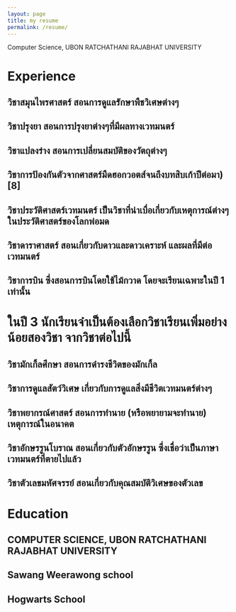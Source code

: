 ```yaml
---
layout: page
title: my resume
permalink: /resume/
---
```

Computer Science, UBON RATCHATHANI RAJABHAT UNIVERSITY

# Experience
## วิชาสมุนไพรศาสตร์ สอนการดูแลรักษาพืชวิเศษต่างๆ
## วิชาปรุงยา สอนการปรุงยาต่างๆที่มีผลทางเวทมนตร์
## วิชาแปลงร่าง สอนการเปลี่ยนสมบัติของวัตถุต่างๆ
## วิชาการป้องกันตัวจากศาสตร์มืดฮอกวอตส์จนถึงบทสิบเก้าปีต่อมา) [8]
## วิชาประวัติศาสตร์เวทมนตร์ เป็นวิชาที่น่าเบื่อเกี่ยวกับเหตุการณ์ต่างๆในประวัติศาสตร์ของโลกพ่อมด
## วิชาดาราศาสตร์ สอนเกี่ยวกับดาวและดาวเคราะห์ และผลที่มีต่อเวทมนตร์
## วิชาการบิน ซึ่งสอนการบินโดยใช้ไม้กวาด โดยจะเรียนเฉพาะในปี 1 เท่านั้น

  #  ในปี 3 นักเรียนจำเป็นต้องเลือกวิชาเรียนเพิ่มอย่างน้อยสองวิชา จากวิชาต่อไปนี้
## วิชามักเกิ้ลศึกษา สอนการดำรงชีวิตของมักเกิ้ล
## วิชาการดูแลสัตว์วิเศษ เกี่ยวกับการดูแลสิ่งมีชีวิตเวทมนตร์ต่างๆ
## วิชาพยากรณ์ศาสตร์ สอนการทำนาย (หรือพยายามจะทำนาย) เหตุการณ์ในอนาคต
## วิชาอักษรรูนโบราณ สอนเกี่ยวกับตัวอักษรรูน ซึ่งเชื่อว่าเป็นภาษาเวทมนตร์ที่ตายไปแล้ว
## วิชาตัวเลขมหัศจรรย์ สอนเกี่ยวกับคุณสมบัติวิเศษของตัวเลข

# Education
## COMPUTER SCIENCE, UBON RATCHATHANI RAJABHAT UNIVERSITY
## Sawang Weerawong school
## Hogwarts School
